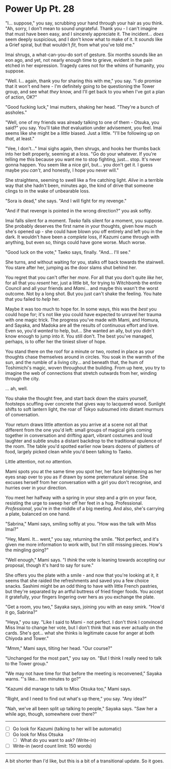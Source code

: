 # Power Up Pt. 28

"I... suppose," you say, scrubbing your hand through your hair as you think. "Ah, sorry, I don't mean to sound ungrateful. Thank you - I can't imagine that must have been easy, and I sincerely appreciate it. The incident... *does* seem deeply suspicious, and I don't know what to make of it. It *sounds* like a Grief spiral, but that wouldn't *fit*, from what you've told me."

Imai shrugs, a what-can-you-do sort of gesture. Six months sounds like an eon ago, and yet, not nearly enough time to grieve, evident in the pain etched in her expression. Tragedy cares not for the whims of humanity, you suppose.

"Well. I... again, thank you for sharing this with me," you say. "I *do* promise that it won't end here - I'm definitely going to be questioning the Tower group, and see what *they* know, and I'll get back to you when I've got a plan of action, OK?"

"Good fucking luck," Imai mutters, shaking her head. "They're a bunch of assholes."

"Well, one of my friends was already talking to one of them - Otsuka, you said?" you say. You'll take *that* evaluation under advisement, you feel. Imai seems like she might be a *little* biased. Just a little. "I'll be following up on *that*, at least."

"Vee, I don't..." Imai sighs again, then shrugs, and hooks her thumbs back into her belt properly, seeming at a loss. "Go do your whatever. If you're telling me this because you want me to stop fighting, just... stop. It's never gonna happen. You seem like a nice girl, but... you don't get it. I guess maybe you *can't*, and honestly, I hope you never will."

She straightens, seeming to swell like a fire catching light. *Alive* in a terrible way that she hadn't been, minutes ago, the kind of drive that someone clings to in the wake of unbearable loss.

"Sora is dead," she says. "And I will fight for my revenge."

"And if that revenge is pointed in the wrong direction?" you ask softly.

Imai falls silent for a moment. *Taeko* falls silent for a moment, you suppose. She probably deserves the first name in your thoughts, given how much she's opened up - she could have blown you off entirely and left you in the dark. It wouldn't have been a *complete* loss, if Kazumi came through with anything, but even so, things could have gone worse. Much worse.

"Good luck on the vote," Taeko says, finally. "And... I'll see."

She turns, and without waiting for you, stalks off back towards the stairwell. You stare after her, jumping as the door slams shut behind her.

You regret that you can't offer her *more*. For all that you don't quite *like* her, for all that you *resent* her, just a little bit, for trying to Witchbomb the entire Council and all your friends and *Mami*... and maybe this wasn't the worst outcome. Not by a long shot. But you just can't shake the feeling. You hate that you failed to *help* her.

Maybe it was too much to hope for. In some ways, this was the *best* you could hope for; it's not like you could have expected to unravel her trauma with one magic trick. The progress you've made with Mami, and Homura, and Sayaka, and Madoka are all the results of continuous effort and love. Even so, you'd *wanted* to help, but... She wanted an ally, but you didn't know enough to jump into it. You still don't. The best you've managed, perhaps, is to offer her the tiniest sliver of hope.

You stand there on the roof for a minute or two, rooted in place as your thoughts chase themselves around in circles. You soak in the warmth of the sun, and the rumble of a living city... and beneath that, the hum of Toshimichi's magic, woven throughout the building. From up here, you try to imagine the web of connections that stretch outwards from her, winding through the city.

... ah, well.

You shake the thought free, and start back down the stairs yourself, footsteps scuffing over concrete that gives way to lacquered wood. Sunlight shifts to soft lantern light, the roar of Tokyo subsumed into distant murmurs of conversation.

Your return draws little attention as you arrive at a scene not all that different from the one you'd left: small groups of magical girls coming together in conversation and drifting apart, vibrant costumes and loud laughter and subtle snubs a distant backdrop to the traditional opulence of the room. The table you'd spotted earlier now bears dozens of platters of food, largely picked clean while you'd been talking to Taeko.

Little attention, not *no* attention.

Mami spots you at the same time you spot her, her face brightening as her eyes snap over to you as if drawn by some preternatural sense. She excuses herself from her conversation with a girl you don't recognise, and hurries over in your direction.

You meet her halfway with a spring in your step and a grin on your face, resisting the urge to sweep her off her feet in a hug. Professional. *Professional*, you're in the middle of a big meeting. And also, she's carrying a plate, balanced on one hand.

"Sabrina," Mami says, smiling softly at you. "How was the talk with Miss Imai?"

"Hey, Mami. It... went," you say, returning the smile. "Not perfect, and it's given me more information to work with, but I'm still missing pieces. How's the mingling going?"

"Well enough," Mami says. "I *think* the vote is leaning towards accepting our proposal, though it's hard to say for sure."

She offers you the plate with a smile - and now that you're looking at it, it seems that she raided the refreshments and saved you a few choice snacks. Sashimi might be an odd thing to have with little French pastries, but they're separated by an artful buttress of fried finger foods. You accept it gratefully, your fingers lingering over hers as you exchange the plate.

"Get a room, you two," Sayaka says, joining you with an easy smirk. "How'd it go, Sabrina?"

"Heya," you say. "Like I said to Mami - not perfect. I don't think I convinced Miss Imai to change her vote, but I don't think that was ever actually on the cards. She's got... what she thinks is legitimate cause for anger at both Chiyoda and Tower."

"Mmm," Mami says, tilting her head. "Our course?"

"Unchanged for the most part," you say on. "But I think I really need to talk to the Tower group."

"We may not have time for that before the meeting is reconvened," Sayaka warns. "'s like... ten minutes to go?"

"Kazumi did manage to talk to Miss Otsuka too," Mami says.

"Right, and I need to find out what's up there," you say. "Any idea?"

"Nah, we've all been split up talking to people," Sayaka says. "Saw her a while ago, though, somewhere over there?"

---

- [ ] Go look for Kazumi (talking to her will be automatic)
- [ ] Go look for Miss Otsuka
  - [ ] What do you want to ask? (Write-in)
- [ ] Write-in (word count limit: 150 words)

---

A bit shorter than I'd like, but this is a bit of a transitional update. So it goes.
